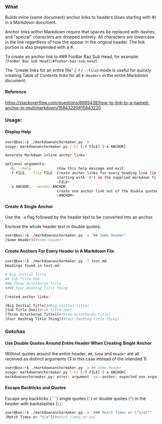 ### What 
Builds inline (same document) anchor links to headers (lines starting with #) 
in a Markdown document. 

Anchor links within Markdown require that spaces be replaced with dashes, and
"special" characters are dropped entirely. All characters are lowercase in the 
link regardless of how the appear in the original header. The link portion is 
also prepended with a #.

To create an anchor link to ### FooBar Baz Sub Head, for example:  
`[FooBar Baz Sub Head](#foobar-baz-sub-head)`

The "create links for an entire file" (`-f` / `--file`) mode is useful for 
quickly creating Table of Contents links for all `# Headers` in the 
entire Markdown document. 

#### Reference
https://stackoverflow.com/questions/6695439/how-to-link-to-a-named-anchor-in-multimarkdown/15843220#15843220

### Usage:

#### Display Help
```bash
user@box:~$ ./markdownanchormaker.py -h
usage: markdownanchormaker.py [-h] [-f FILE] [-a ANCHOR]

Generate Markdown inline anchor links

optional arguments:
  -h, --help            show this help message and exit
  -f FILE, --file FILE  Create anchor links for every heading line (ie, lines
                        starting with '#') in the supplied markdown file
                        <FILE>
  -a ANCHOR, --anchor ANCHOR
                        Create one anchor link out of the double quoted string
                        <ANCHOR>
```

#### Create A Single Anchor 
Use the `-a` flag followed by the header text to be converted into an anchor.

Enclose the whole header text in double quotes:

```bash
user@box:~$ ./markdownanchormaker.py -a "## Some Header"
[Some Header](#some-header)
```

#### Create Anchors For Every Header In A Markdown File

```bash
user@box:~$ ./markdownanchormaker.py -f test.md
Headings found in test.md:

# Big Initial Title
## Sub Title One
### Three Octothorpe Title
#### Four Hashtag Title Thing

Created anchor links:

[Big Initial Title](#big-initial-title)
[Sub Title One](#sub-title-one)
[Three Octothorpe Title](#three-octothorpe-title)
[Four Hashtag Title Thing](#four-hashtag-title-thing)
```


### Gotchas

#### Use Double Quotes Around Entire Header When Creating Single Anchor
Without quotes around the entire header, `##`, `Some` and `Header` are all 
received as distinct arguments (3 in this case instead of the intended 1)

```bash
user@box:~$ ./markdownanchormaker.py -a ## Some Header
usage: markdownanchormaker.py [-h] [-f FILE] [-a ANCHOR]
markdownanchormaker.py: error: argument -a/--anchor: expected one argument
```

#### Escape Backticks and Quotes 
Escape any backticks (````) single quotes (`'`) or double quotes (`"`) in 
the header with backslashes (`\)`:  

```bash
user@box:~$ ./markdownanchormaker.py -a "### Match Times or \"n/a\""
[Match Times or "n/a"](#match-times-or-na)
```
